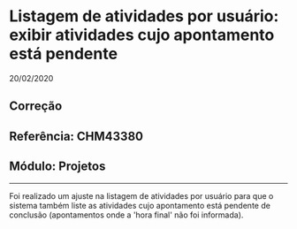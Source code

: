 # Listagem de atividades por usuário: exibir atividades cujo apontamento está pendente
20/02/2020
## Correção
## Referência: CHM43380
## Módulo: Projetos
***

Foi realizado um ajuste na listagem de atividades por usuário para que o sistema também liste as atividades cujo apontamento está pendente de conclusão (apontamentos onde a 'hora final' não foi informada).
